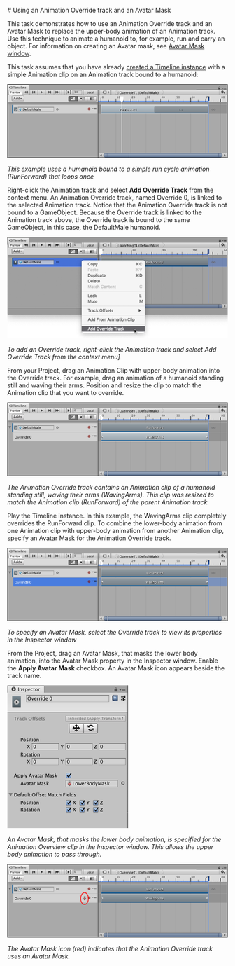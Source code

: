                                                                                                                                                                                                                                                                                                                                                                                                                                                                                                                                 # Using an Animation Override track and an Avatar Mask

This task demonstrates how to use an Animation Override track and an Avatar Mask to replace the upper-body animation of an Animation track. Use this technique to animate a humanoid to, for example, run and carry an object. For information on creating an Avatar mask, see [Avatar Mask window](https://docs.unity3d.com/Manual/class-AvatarMask.html). 

This task assumes that you have already [created a Timeline instance](wf_instance.md) with a simple Animation clip on an Animation track bound to a humanoid:

![This example uses a humanoid bound to a simple run cycle animation (RunForward) that loops once](images/timeline_masking_start.png)

_This example uses a humanoid bound to a simple run cycle animation (RunForward) that loops once_

Right-click the Animation track and select **Add Override Track** from the context menu. An Animation Override track, named Override 0, is linked to the selected Animation track. Notice that the Animation Override track is not bound to a GameObject. Because the Override track is linked to the Animation track above, the Override track is bound to the same GameObject, in this case, the DefaultMale humanoid.

![To add an Override track, right-click the Animation track and select Add Override Track from the context menu](images/timeline_masking_override.png)

_To add an Override track, right-click the Animation track and select Add Override Track from the context menu]_

From your Project, drag an Animation Clip with upper-body animation into the Override track. For example, drag an animation of a humanoid standing still and waving their arms. Position and resize the clip to match the Animation clip that you want to override.

![The Animation Override track contains an Animation clip of a humanoid standing still, waving their arms (WavingArms). This clip was resized to match the Animation clip (RunForward) of the parent Animation track.](images/timeline_masking_waving.png)

_The Animation Override track contains an Animation clip of a humanoid standing still, waving their arms (WavingArms). This clip was resized to match the Animation clip (RunForward) of the parent Animation track._

Play the Timeline instance. In this example, the WavingArms clip completely overrides the RunForward clip. To combine the lower-body animation from one Animation clip with upper-body animation from another Animation clip, specify an Avatar Mask for the Animation Override track.

![To specify an Avatar Mask, select the Override track to view its properties in the Inspector window](images/timeline_masking_override_selected.png)

_To specify an Avatar Mask, select the Override track to view its properties in the Inspector window_

From the Project, drag an Avatar Mask, that masks the lower body animation, into the Avatar Mask property in the Inspector window. Enable the **Apply Avatar Mask** checkbox. An Avatar Mask icon appears beside the track name.

![An Avatar Mask, that masks the lower body animation, is specified for the Animation Overview clip in the Inspector window. This allows the upper body animation to pass through.](images/timeline_masking_avatar_inspector.png)

_An Avatar Mask, that masks the lower body animation, is specified for the Animation Overview clip in the Inspector window. This allows the upper body animation to pass through._

![The Avatar Mask icon (red) indicates that the Animation Override track uses an Avatar Mask.](images/timeline_masking_avatar_on.png)

_The Avatar Mask icon (red) indicates that the Animation Override track uses an Avatar Mask._

